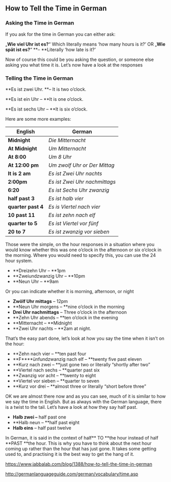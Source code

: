 ## How to Tell the Time in German

### Asking the Time in German

If you ask for the time in German you can either ask:

„**Wie viel Uhr ist es?**“  Which literally means ‘how many hours is it?’ OR   „**Wie spät ist es?**“ **– **Literally ‘how late is it?’

Now of course this could be you asking the question, or someone else asking you what time it is. Let’s now have a look at the responses

### Telling the Time in German

**Es ist zwei Uhr. **– It is two o’clock.

**Es ist ein Uhr – **It is one o’clock.

**Es ist sechs Uhr – **It is six o’clock.

 Here are some more examples:

| **English**        | **German**                    |
| ------------------ | ----------------------------- |
| **Midnight**       | *Die Mitternacht*             |
| **At Midnight**    | *Um Mitternacht*              |
| **At 8:00**        | *Um 8 Uhr*                    |
| **At 12:00 pm**    | *Um zwolf Uhr or Der Mittag*  |
| **It is 2 am**     | *Es ist Zwei Uhr nachts*      |
| **2:00pm**         | *Es ist Zwei Uhr nachmittags* |
| **6:20**           | *Es ist Sechs Uhr zwanzig*    |
| **half past 3**    | *Es ist halb vier*            |
| **quarter past 4** | *Es is Viertel nach vier*     |
| **10 past 11**     | *Es ist zehn nach elf*        |
| **quarter to 5**   | *Es ist Viertel vor fünf*     |
| **20 to 7**        | *Es ist zwanzig vor sieben*   |

Those were the simple, on the hour responses in a situation where you would know whether this was one o’clock in the afternoon or six o’clock in the morning. Where you would need to specify this, you can use the 24 hour system.

- **Dreizehn Uhr – **1pm
- **Zweiundzwanzig Uhr – **10pm
- **Neun Uhr – **9am

Or you can indicate whether it is morning, afternoon, or night

- **Zwölf Uhr mittags** – 12pm
- **Neun Uhr morgens – **nine o’clock in the morning
- **Drei Uhr nachmittags** – Three o’clock in the afternoon
- **Zehn Uhr abends – **ten o’clock in the evening
- **Mitternacht – **Midnight
- **Zwei Uhr nachts – **2am at night.

That’s the easy part done, let’s look at how you say the time when it isn’t on the hour:

- **Zehn nach vier – **ten past four
- **F****ünfundzwanzig nach elf – **twenty five past eleven
- **Kurz nach zwei – **just gone two or literally “shortly after two”
- **Viertel nach sechs – **quarter past six
- **Zwanzig vor acht – **twenty to eight
- **Viertel vor sieben – **quarter to seven
- **Kurz vor drei – **almost three or literally “short before three”

OK we are almost there now and as you can see, much of it is similar to how we say the time in English. But as always with the German language, there is a twist to the tail. Let’s have a look at how they say half past.

- **Halb zwei –** half past one
- **Halb neun – **half past eight
- **Halb eins** – half past twelve

In German, it is said in the context of half** TO **the hour instead of half **PAST **the hour. This is why you have to think about the next hour coming up rather than the hour that has just gone. It takes some getting used to, and practising it is the best way to get the hang of it.



https://www.jabbalab.com/blog/1388/how-to-tell-the-time-in-german

http://germanlanguageguide.com/german/vocabulary/time.asp